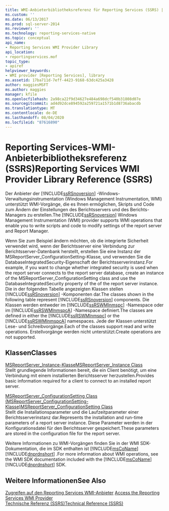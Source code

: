 ```yaml
---
title: WMI-Anbieterbibliotheksreferenz für Reporting Services (SSRS) | Microsoft-Dokumentation
ms.custom: ''
ms.date: 06/13/2017
ms.prod: sql-server-2014
ms.reviewer: ''
ms.technology: reporting-services-native
ms.topic: conceptual
api_name:
- Reporting Services WMI Provider Library
api_location:
- reportingservices.mof
topic_type:
- apiref
helpviewer_keywords:
- WMI provider [Reporting Services], library
ms.assetid: 17ba711d-7eff-4423-9168-63dc425a3428
author: maggiesMSFT
ms.author: maggies
manager: kfile
ms.openlocfilehash: 2a98ca22f9d34627e484a698dcf540b31808d07e
ms.sourcegitcommit: ad4d92dce894592a259721a1571b1d8736abacdb
ms.translationtype: MT
ms.contentlocale: de-DE
ms.lasthandoff: 08/04/2020
ms.locfileid: "87616890"
---
```

# <a name="reporting-services-wmi-provider-library-reference-ssrs"></a><span data-ttu-id="4feb9-102">Reporting Services-WMI-Anbieterbibliotheksreferenz (SSRS)</span><span class="sxs-lookup"><span data-stu-id="4feb9-102">Reporting Services WMI Provider Library Reference (SSRS)</span></span>
  <span data-ttu-id="4feb9-103">Der Anbieter der [!INCLUDE[ssRSnoversion](../../includes/ssrsnoversion-md.md)] -Windows-Verwaltungsinstrumentation (Windows Management Instrumentation, WMI) unterstützt WMI-Vorgänge, die es Ihnen ermöglichen, Skripts und Code zum Ändern der Einstellungen des Berichtsservers und des Berichts-Managers zu erstellen.</span><span class="sxs-lookup"><span data-stu-id="4feb9-103">The [!INCLUDE[ssRSnoversion](../../includes/ssrsnoversion-md.md)] Windows Management Instrumentation (WMI) provider supports WMI operations that enable you to write scripts and code to modify settings of the report server and Report Manager.</span></span>  
  
 <span data-ttu-id="4feb9-104">Wenn Sie zum Beispiel ändern möchten, ob die integrierte Sicherheit verwendet wird, wenn der Berichtsserver eine Verbindung zur Berichtsserver-Datenbank herstellt, erstellen Sie eine Instanz der MSReportServer_ConfigurationSetting-Klasse, und verwenden Sie die DatabaseIntegratedSecurity-Eigenschaft der Berichtsserverinstanz.</span><span class="sxs-lookup"><span data-stu-id="4feb9-104">For example, if you want to change whether integrated security is used when the report server connects to the report server database, create an instance of the MSReportServer_ConfigurationSetting class and use the DatabaseIntegratedSecurity property of the of the report server instance.</span></span> <span data-ttu-id="4feb9-105">Die in der folgenden Tabelle angezeigten Klassen stellen [!INCLUDE[ssRSnoversion](../../includes/ssrsnoversion-md.md)] -Komponenten dar.</span><span class="sxs-lookup"><span data-stu-id="4feb9-105">The classes shown in the following table represent [!INCLUDE[ssRSnoversion](../../includes/ssrsnoversion-md.md)] components.</span></span> <span data-ttu-id="4feb9-106">Die Klassen werden entweder im [!INCLUDE[ssRSWMInmspc](../../includes/ssrswminmspc-md.md)] -Namespace oder im [!INCLUDE[ssRSWMInmspcA](../../includes/ssrswminmspca-md.md)] -Namespace definiert.</span><span class="sxs-lookup"><span data-stu-id="4feb9-106">The classes are defined in either the [!INCLUDE[ssRSWMInmspc](../../includes/ssrswminmspc-md.md)] or the [!INCLUDE[ssRSWMInmspcA](../../includes/ssrswminmspca-md.md)] namespaces.</span></span> <span data-ttu-id="4feb9-107">Jede der Klassen unterstützt Lese- und Schreibvorgänge.</span><span class="sxs-lookup"><span data-stu-id="4feb9-107">Each of the classes support read and write operations.</span></span> <span data-ttu-id="4feb9-108">Erstellvorgänge werden nicht unterstützt.</span><span class="sxs-lookup"><span data-stu-id="4feb9-108">Create operations are not supported.</span></span>  
  
## <a name="classes"></a><span data-ttu-id="4feb9-109">Klassen</span><span class="sxs-lookup"><span data-stu-id="4feb9-109">Classes</span></span>  
 [<span data-ttu-id="4feb9-110">MSReportServer_Instance-Klasse</span><span class="sxs-lookup"><span data-stu-id="4feb9-110">MSReportServer_Instance Class</span></span>](msreportserver-instance-class.md)  
 <span data-ttu-id="4feb9-111">Stellt grundlegende Informationen bereit, die ein Client benötigt, um eine Verbindung mit einem installierten Berichtsserver herzustellen.</span><span class="sxs-lookup"><span data-stu-id="4feb9-111">Provides basic information required for a client to connect to an installed report server.</span></span>  
  
 [<span data-ttu-id="4feb9-112">MSReportServer_ConfigurationSetting Class (MSReportServer_ConfigurationSetting-Klasse)</span><span class="sxs-lookup"><span data-stu-id="4feb9-112">MSReportServer_ConfigurationSetting Class</span></span>](msreportserver-configurationsetting-class.md)  
 <span data-ttu-id="4feb9-113">Stellt die Installationsparameter und die Laufzeitparameter einer Berichtsserverinstanz dar.</span><span class="sxs-lookup"><span data-stu-id="4feb9-113">Represents the installation and run-time parameters of a report server instance.</span></span> <span data-ttu-id="4feb9-114">Diese Parameter werden in der Konfigurationsdatei für den Berichtsserver gespeichert.</span><span class="sxs-lookup"><span data-stu-id="4feb9-114">These parameters are stored in the configuration file for the report server.</span></span>  
  
 <span data-ttu-id="4feb9-115">Weitere Informationen zu WMI-Vorgängen finden Sie in der WMI SDK-Dokumentation, die im SDK enthalten ist [!INCLUDE[msCoName](../../includes/msconame-md.md)] [!INCLUDE[dnprdnshort](../../includes/dnprdnshort-md.md)] .</span><span class="sxs-lookup"><span data-stu-id="4feb9-115">For more information about WMI operations, see the WMI SDK documentation included with the [!INCLUDE[msCoName](../../includes/msconame-md.md)] [!INCLUDE[dnprdnshort](../../includes/dnprdnshort-md.md)] SDK.</span></span>  
  
## <a name="see-also"></a><span data-ttu-id="4feb9-116">Weitere Informationen</span><span class="sxs-lookup"><span data-stu-id="4feb9-116">See Also</span></span>  
 <span data-ttu-id="4feb9-117">[Zugreifen auf den Reporting Services WMI-Anbieter](../tools/access-the-reporting-services-wmi-provider.md) </span><span class="sxs-lookup"><span data-stu-id="4feb9-117">[Access the Reporting Services WMI Provider](../tools/access-the-reporting-services-wmi-provider.md) </span></span>  
 [<span data-ttu-id="4feb9-118">Technische Referenz (SSRS)</span><span class="sxs-lookup"><span data-stu-id="4feb9-118">Technical Reference &#40;SSRS&#41;</span></span>](../technical-reference-ssrs.md)  
  
  

